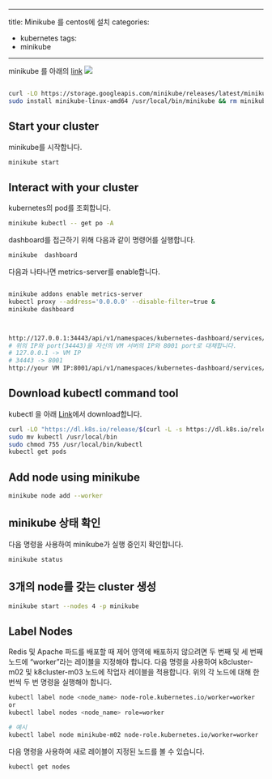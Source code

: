 
---
title:  Minikube 를 centos에 설치
categories:
  - kubernetes
tags: 
  - minikube
---

minikube 를 아래의 [link](https://minikube.sigs.k8s.io/docs/start/?arch=%2Flinux%2Fx86-64%2Fstable%2Fbinary+download)
![](img/2024-09-07-13-08-43.png)

<figure style="width: 100%" class="align-center">
  <img src="{{ site.url }}{{ site.baseurl }}/assets/images/k8s/08-download-minikube-for-centos.png" alt="">
  <figcaption></figcaption>
</figure>  

```bash
curl -LO https://storage.googleapis.com/minikube/releases/latest/minikube-linux-amd64
sudo install minikube-linux-amd64 /usr/local/bin/minikube && rm minikube-linux-amd64
```

## Start your cluster
minikube를 시작합니다.  
```bash
minikube start
```

## Interact with your cluster
kubernetes의 pod를 조회합니다.  
```bash
minikube kubectl -- get po -A
```
dashboard를 접근하기 위해 다음과 같이 명령어를 실행합니다.  
```bash
minikube  dashboard
```

다음과 나타나면 metrics-server를 enable합니다. 

<figure style="width: 100%" class="align-center">
  <img src="{{ site.url }}{{ site.baseurl }}/assets/images/k8s/09-dashboard.png" alt="">
  <figcaption></figcaption>
</figure>  

```bash
minikube addons enable metrics-server
kubectl proxy --address='0.0.0.0' --disable-filter=true &
minikube dashboard
```

<figure style="width: 100%" class="align-center">
  <img src="{{ site.url }}{{ site.baseurl }}/assets/images/k8s/10-dashboard-8001-port.png" alt="">
  <figcaption></figcaption>
</figure>  


<figure style="width: 100%" class="align-center">
  <img src="{{ site.url }}{{ site.baseurl }}/assets/images/k8s/11-dashboard.png" alt="">
  <figcaption></figcaption>
</figure>  

```bash
http://127.0.0.1:34443/api/v1/namespaces/kubernetes-dashboard/services/http:kubernetes-dashboard:/proxy/
# 위의 IP와 port(34443)을 자신의 VM 서버의 IP와 8001 port로 대채합니다.
# 127.0.0.1 -> VM IP
# 34443 -> 8001
http://your VM IP:8001/api/v1/namespaces/kubernetes-dashboard/services/http:kubernetes-dashboard:/proxy/

```


## Download kubectl command tool
kubectl 을 아래 [Link](https://kubernetes.io/docs/tasks/tools/)에서 download합니다.  

```bash
curl -LO "https://dl.k8s.io/release/$(curl -L -s https://dl.k8s.io/release/stable.txt)/bin/linux/amd64/kubectl"
sudo mv kubectl /usr/local/bin
sudo chmod 755 /usr/local/bin/kubectl
kubectl get pods
```

## Add node using minikube 
```bash
minikube node add --worker
```

## minikube 상태 확인
다음 명령을 사용하여 minikube가 실행 중인지 확인합니다.
```bash
minikube status
```

## 3개의 node를 갖는 cluster 생성
```bash
minikube start --nodes 4 -p minikube
```

## Label Nodes
Redis 및 Apache 파드를 배포할 때 제어 영역에 배포하지 않으려면 두 번째 및 세 번째 노드에 “worker”라는 레이블을 지정해야 합니다. 다음 명령을 사용하여 k8cluster-m02 및 k8cluster-m03 노드에 작업자 레이블을 적용합니다. 위의 각 노드에 대해 한 번씩 두 번 명령을 실행해야 합니다.

```bash
kubectl label node <node_name> node-role.kubernetes.io/worker=worker
or
kubectl label nodes <node_name> role=worker

# 예시 
kubectl label node minikube-m02 node-role.kubernetes.io/worker=worker
```

다음 명령을 사용하여 새로 레이블이 지정된 노드를 볼 수 있습니다.
```bash
kubectl get nodes
```
<figure style="width: 100%" class="align-center">
  <img src="{{ site.url }}{{ site.baseurl }}/assets/images/k8s/12-labeled-get-nodes.png" alt="">
  <figcaption></figcaption>
</figure>  




